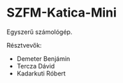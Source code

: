 # SZFM-Katica-Mini

Egyszerű számológép.

Résztvevők:

- Demeter Benjámin
- Tercza Dávid 
- Kadarkuti Róbert